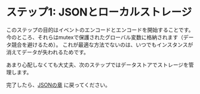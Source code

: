 # ステップ1: JSONとローカルストレージ

このステップの目的はイベントのエンコードとエンコードを開始することです。
今のところ、それらはmutexで保護されたグローバル変数に格納されます（データ競合を避けるため）。
これが最適な方法でないのは、いつでもインスタンスが消えてデータが失われるためです。

あまり心配しなくても大丈夫、次のステップではデータストアでストレージを管理します。

完了したら、[JSONの章](../../section06/README.md#congratulations) に戻ってください。
